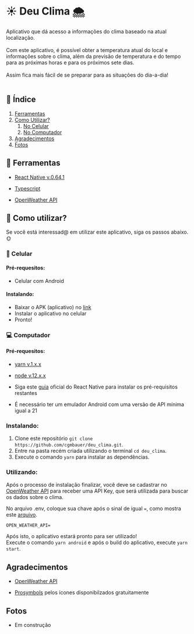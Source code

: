 # :sunny: Deu Clima :cloud_with_snow:

Aplicativo que dá acesso a informações do clima baseado na atual localização.<br></br>
Com este aplicativo, é possível obter a temperatura atual do local e informações sobre o clima, além da previsão de temperatura e do tempo para as próximas horas e para os próximos sete dias. <br></br>
Assim fica mais fácil de se preparar para as situações do dia-a-dia!
<br></br>

## :bookmark_tabs: Índice
1. [Ferramentas](#Ferramentas)
2. [Como Utilizar?](#Como_Utilizar)
    1. [No Celular](#aplicativo)
    2. [No Computador](#computador)
3. [Agradecimentos](#Reconhecimentos)
4. [Fotos](#fotos)

## :wrench: Ferramentas <a name="Ferramentas"></a>

- [React Native v.0.64.1](https://reactnative.dev/)

- [Typescript](https://www.typescriptlang.org/)

- [OpenWeather API](https://openweathermap.org/)

## :rocket: Como utilizar? <a name="Como_Utilizar"></a>

Se você está interessad@ em utilizar este aplicativo, siga os passos abaixo. :sun_with_face:

### :iphone: Celular <a name="celular"></a>

#### Pré-requesitos:

- Celular com Android

#### Instalando:

- Baixar o APK (aplicativo) no [link]()
- Instalar o aplicativo no celular
- Pronto!

### :computer: Computador <a name="computador"></a>

#### Pré-requesitos:

- [yarn v.1.x.x](https://classic.yarnpkg.com/en/docs/install)

- [node v.12.x.x](https://nodejs.org/en/)

- Siga este [guia](https://reactnative.dev/docs/environment-setup) oficial do React Native para instalar os pré-requisitos restantes

- É necessário ter um emulador Android com uma versão de API mínima igual a 21

### Instalando:

1. Clone este repositório ```git clone https://github.com/cgmbauer/deu_clima.git```.
2. Entre na pasta recém criada utilizando o terminal ```cd deu_clima```.
3. Execute o comando ```yarn``` para instalar as dependências.

### Utilizando: <a name="Utilizando"></a>

Após o processo de instalação finalizar, você deve se cadastrar no [OpenWeather API](https://openweathermap.org/) para receber uma API Key, que será utilizada para buscar os dados sobre o clima.

No arquivo .env, coloque sua chave após o sinal de igual `=`, como mostra este [arquivo](https://github.com/cgmbauer/deu_clima/blob/main/.env.example).
```
OPEN_WEATHER_API=
```

Após isto, o aplicativo estará pronto para ser utilizado!  
Execute o comando ``` yarn android ``` e após o build do aplicativo, execute ```yarn start```.

## Agradecimentos <a name="agradecimentos"></a>

- [OpenWeather API](https://openweathermap.org/)

- [Prosymbols](https://www.flaticon.com/authors/prosymbols) pelos ícones disponibilzados gratuitamente

## Fotos <a name="fotos"></a>

- Em construção
